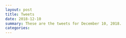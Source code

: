 ```yaml
---
layout: post
title: Tweets
date: 2018-12-10
summary: These are the tweets for December 10, 2018.
categories:
---
```


